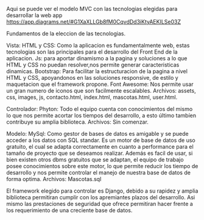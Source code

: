 Aqui se puede ver el modelo MVC con las tecnologias elegidas para desarrollar la web app
https://app.diagrams.net/#G1XaXLLGb8fM0CqvdDd3iKtyAEKILSe03Z

Fundamentos de la eleccion de las tecnologias.

Vista:
HTML y CSS: Como la aplicacion es fundamentalmente web, estas tecnologias son las principales para el desarrollo del Front End de la aplicacion.
Js: para aportar dinamismo a la pagina y soluciones a lo que HTML y CSS no puedan resolver,nos permite generar  caracteristicas  dinamicas.
Bootstrap: Para facilitar la estructuracion de la pagina a nivel HTML y CSS, apoyandonos en las soluciones responsive, de estilo y maquetacion que el framework propone.
Font Awesome: Nos permite usar un gran numero de iconos que son facilmente escalables.
Archivos: assets, css, images, js, contacto.html, index.html, mascotas.html, user.html.

Controlador:
Phyton: Todo el equipo cuenta con conocimientos del mismo lo que nos permite acortar los tiempos del desarrollo, a esto último tambíen contribuye su amplia biblioteca.
Archivos: Sin comenzar.

Modelo:
MySql: Como gestor de bases de datos es amigable y se puede acceder a los datos con SQL standar. Es un motor de base de datos de uso gratuito, el cual se adapta correctamente en cuanto a performance para el tamaño de proyecto que se deseamos realizar. Además es facil de usar, si bien existen otros dbms gratuitos que se adaptan, el equipo de trabajo posee conocimientos sobre este motor, lo que permite reducir los tiempo de desarrollo y nos permite controlar el manejo de nuestra base de datos de forma optima.
Archivos: Mascotas.sql

El framework elegido para controlar es Django, debido a su rapidez y amplia biblioteca permitiran cumplir con los apremiantes plazos del desarrollo. Asi mismo las prestaciones de seguridad que ofrece permitiran hacer frente a los requerimiento de una creciente base de datos.
